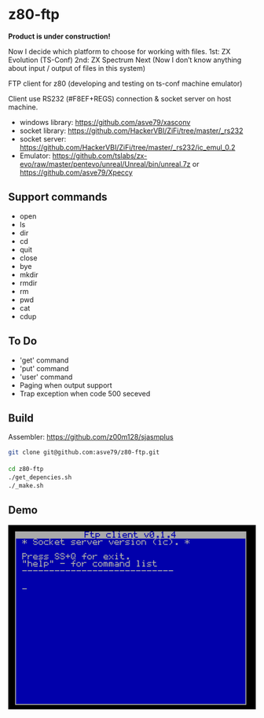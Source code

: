# z80-ftp

**Product is under construction!**

Now I decide which platform to choose for working with files. 
1st: ZX Evolution (TS-Conf)
2nd: ZX Spectrum Next (Now I don’t know anything about input / output of files in this system)

FTP client for z80 (developing and testing on ts-conf machine emulator)

Client use RS232 (#F8EF+REGS) connection & socket server on host machine.

* windows library: https://github.com/asve79/xasconv
* socket library: https://github.com/HackerVBI/ZiFi/tree/master/_rs232
* socket server: https://github.com/HackerVBI/ZiFi/tree/master/_rs232/ic_emul_0.2
* Emulator: https://github.com/tslabs/zx-evo/raw/master/pentevo/unreal/Unreal/bin/unreal.7z or https://github.com/asve79/Xpeccy

## Support commands
* open
* ls
* dir
* cd <directory>
* quit
* close
* bye
* mkdir <directory>
* rmdir <directory>
* rm <filename>
* pwd
* cat <filename>
* cdup

## To Do
* 'get' command
* 'put' command
* 'user' command
* Paging when output support
* Trap exception when code 500 seceved

## Build
Assembler:  https://github.com/z00m128/sjasmplus
```bash
git clone git@github.com:asve79/z80-ftp.git

cd z80-ftp
./get_depencies.sh
./_make.sh
```
## Demo
![Demo](https://github.com/asve79/z80-ftp/blob/master/demo/ftp-client-demo.gif)
